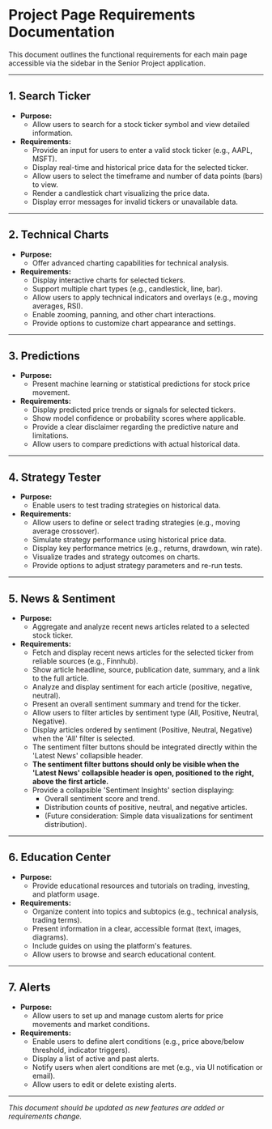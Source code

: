# Project Page Requirements Documentation

This document outlines the functional requirements for each main page accessible via the sidebar in the Senior Project application.

---

## 1. Search Ticker
- **Purpose:**
  - Allow users to search for a stock ticker symbol and view detailed information.
- **Requirements:**
  - Provide an input for users to enter a valid stock ticker (e.g., AAPL, MSFT).
  - Display real-time and historical price data for the selected ticker.
  - Allow users to select the timeframe and number of data points (bars) to view.
  - Render a candlestick chart visualizing the price data.
  - Display error messages for invalid tickers or unavailable data.

---

## 2. Technical Charts
- **Purpose:**
  - Offer advanced charting capabilities for technical analysis.
- **Requirements:**
  - Display interactive charts for selected tickers.
  - Support multiple chart types (e.g., candlestick, line, bar).
  - Allow users to apply technical indicators and overlays (e.g., moving averages, RSI).
  - Enable zooming, panning, and other chart interactions.
  - Provide options to customize chart appearance and settings.

---

## 3. Predictions
- **Purpose:**
  - Present machine learning or statistical predictions for stock price movement.
- **Requirements:**
  - Display predicted price trends or signals for selected tickers.
  - Show model confidence or probability scores where applicable.
  - Provide a clear disclaimer regarding the predictive nature and limitations.
  - Allow users to compare predictions with actual historical data.

---

## 4. Strategy Tester
- **Purpose:**
  - Enable users to test trading strategies on historical data.
- **Requirements:**
  - Allow users to define or select trading strategies (e.g., moving average crossover).
  - Simulate strategy performance using historical price data.
  - Display key performance metrics (e.g., returns, drawdown, win rate).
  - Visualize trades and strategy outcomes on charts.
  - Provide options to adjust strategy parameters and re-run tests.

---

## 5. News & Sentiment
- **Purpose:**
  - Aggregate and analyze recent news articles related to a selected stock ticker.
- **Requirements:**
  - Fetch and display recent news articles for the selected ticker from reliable sources (e.g., Finnhub).
  - Show article headline, source, publication date, summary, and a link to the full article.
  - Analyze and display sentiment for each article (positive, negative, neutral).
  - Present an overall sentiment summary and trend for the ticker.
  - Allow users to filter articles by sentiment type (All, Positive, Neutral, Negative).
  - Display articles ordered by sentiment (Positive, Neutral, Negative) when the 'All' filter is selected.
  - The sentiment filter buttons should be integrated directly within the 'Latest News' collapsible header.
  - **The sentiment filter buttons should only be visible when the 'Latest News' collapsible header is open, positioned to the right, above the first article.**
  - Provide a collapsible 'Sentiment Insights' section displaying:
    - Overall sentiment score and trend.
    - Distribution counts of positive, neutral, and negative articles.
    - (Future consideration: Simple data visualizations for sentiment distribution).

---

## 6. Education Center
- **Purpose:**
  - Provide educational resources and tutorials on trading, investing, and platform usage.
- **Requirements:**
  - Organize content into topics and subtopics (e.g., technical analysis, trading terms).
  - Present information in a clear, accessible format (text, images, diagrams).
  - Include guides on using the platform's features.
  - Allow users to browse and search educational content.

---

## 7. Alerts
- **Purpose:**
  - Allow users to set up and manage custom alerts for price movements and market conditions.
- **Requirements:**
  - Enable users to define alert conditions (e.g., price above/below threshold, indicator triggers).
  - Display a list of active and past alerts.
  - Notify users when alert conditions are met (e.g., via UI notification or email).
  - Allow users to edit or delete existing alerts.

---

*This document should be updated as new features are added or requirements change.* 